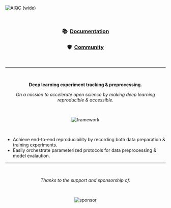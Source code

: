 <!-- This page is formatted for GitHub's markdown renderer -->
![AIQC (wide)](https://raw.githubusercontent.com/aiqc/aiqc/main/docs/images/aiqc_logo_banner_controlroom.png)

<br />

<h3 align='center'>📚&nbsp;&nbsp;<a href="https://aiqc.readthedocs.io/">Documentation</a></h3>

<h3 align='center'>🛡️&nbsp;&nbsp;<a href="https://aiqc.readthedocs.io/en/latest/community.html">Community</a></h3>

<br />

---

<br />

<p align='center'><b>Deep learning experiment tracking & preprocessing.</b></p>

<p align='center'><i>On a mission to accelerate open science by making deep learning reproducible & accessible.</i></p>

<br />


<p align="center">
	<img src="https://raw.githubusercontent.com/aiqc/aiqc/main/docs/images/framework_june14.png" alt="framework"/>
</p>

<br />

* Achieve end-to-end reproducibility by recording both data preparation & training experiments.
* Easily orchestrate parameterized protocols for data preprocessing & model evalaution.


---

<br />

<p align='center'><i>Thanks to the support and sponsorship of:</i></p>

<br />


<p align="center">
	<img src="https://raw.githubusercontent.com/aiqc/aiqc/main/docs/images/psf_wide.png" alt="sponsor"/>
</p>